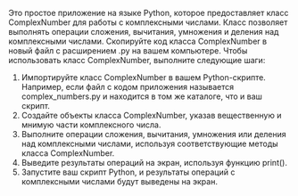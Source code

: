 Это простое приложение на языке Python, которое предоставляет класс ComplexNumber для работы с комплексными числами. 
Класс позволяет выполнять операции сложения, вычитания, умножения и деления над комплексными числами.
Скопируйте код класса ComplexNumber в новый файл с расширением .py на вашем компьютере.
Чтобы использовать класс ComplexNumber, выполните следующие шаги:

1. Импортируйте класс ComplexNumber в вашем Python-скрипте. Например, 
если файл с кодом приложения называется complex_numbers.py и находится в том же каталоге, 
что и ваш скрипт.
2. Создайте объекты класса ComplexNumber, указав вещественную и мнимую части комплексного числа.
3. Выполните операции сложения, вычитания, умножения или деления над комплексными числами, используя соответствующие методы класса ComplexNumber.
4. Выведите результаты операций на экран, используя функцию print().
5. Запустите ваш скрипт Python, и результаты операций с комплексными числами будут выведены на экран.
   
